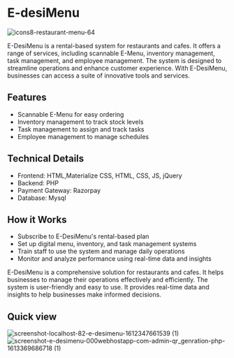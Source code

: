 
# E-desiMenu
![icons8-restaurant-menu-64](https://github.com/user-attachments/assets/cf378cb1-27e7-407a-bea0-ad6a42ea2c0e)

E-DesiMenu is a rental-based system for restaurants and cafes.
It offers a range of services, including scannable E-Menu, inventory management, task management, and employee management.
The system is designed to streamline operations and enhance customer experience.
With E-DesiMenu, businesses can access a suite of innovative tools and services.



## Features
- Scannable E-Menu for easy ordering
- Inventory management to track stock levels
- Task management to assign and track tasks
- Employee management to manage schedules

## Technical Details
- Frontend: HTML,Materialize CSS, HTML, CSS, JS, jQuery
- Backend: PHP
- Payment Gateway: Razorpay
- Database: Mysql

## How it Works
- Subscribe to E-DesiMenu's rental-based plan
- Set up digital menu, inventory, and task management systems
- Train staff to use the system and manage daily operations
- Monitor and analyze performance using real-time data and insights

E-DesiMenu is a comprehensive solution for restaurants and cafes.
It helps businesses to manage their operations effectively and efficiently.
The system is user-friendly and easy to use.
It provides real-time data and insights to help businesses make informed decisions.

## Quick view
![screenshot-localhost-82-e-desimenu-1612347661539 (1)](https://github.com/user-attachments/assets/ce8ea17d-d631-4783-aab6-bccce454ace0)
![screenshot-e-desimenu-000webhostapp-com-admin-qr_genration-php-1613369686718 (1)](https://github.com/user-attachments/assets/b6d238bf-5080-46fa-a2f9-257c9b2f8627)




